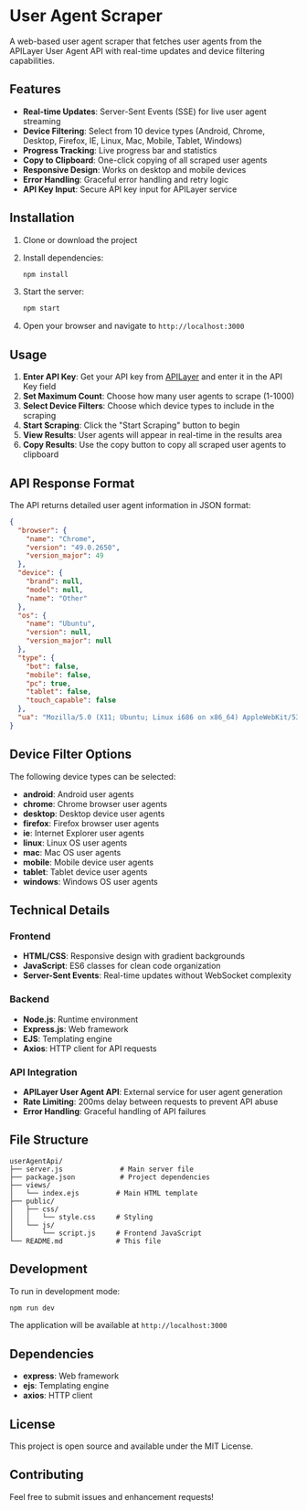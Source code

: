 # User Agent Scraper

A web-based user agent scraper that fetches user agents from the APILayer User Agent API with real-time updates and device filtering capabilities.

## Features

- **Real-time Updates**: Server-Sent Events (SSE) for live user agent streaming
- **Device Filtering**: Select from 10 device types (Android, Chrome, Desktop, Firefox, IE, Linux, Mac, Mobile, Tablet, Windows)
- **Progress Tracking**: Live progress bar and statistics
- **Copy to Clipboard**: One-click copying of all scraped user agents
- **Responsive Design**: Works on desktop and mobile devices
- **Error Handling**: Graceful error handling and retry logic
- **API Key Input**: Secure API key input for APILayer service

## Installation

1. Clone or download the project
2. Install dependencies:
   ```bash
   npm install
   ```

3. Start the server:
   ```bash
   npm start
   ```

4. Open your browser and navigate to `http://localhost:3000`

## Usage

1. **Enter API Key**: Get your API key from [APILayer](https://apilayer.com) and enter it in the API Key field
2. **Set Maximum Count**: Choose how many user agents to scrape (1-1000)
3. **Select Device Filters**: Choose which device types to include in the scraping
4. **Start Scraping**: Click the "Start Scraping" button to begin
5. **View Results**: User agents will appear in real-time in the results area
6. **Copy Results**: Use the copy button to copy all scraped user agents to clipboard

## API Response Format

The API returns detailed user agent information in JSON format:

```json
{
  "browser": {
    "name": "Chrome",
    "version": "49.0.2650",
    "version_major": 49
  },
  "device": {
    "brand": null,
    "model": null,
    "name": "Other"
  },
  "os": {
    "name": "Ubuntu",
    "version": null,
    "version_major": null
  },
  "type": {
    "bot": false,
    "mobile": false,
    "pc": true,
    "tablet": false,
    "touch_capable": false
  },
  "ua": "Mozilla/5.0 (X11; Ubuntu; Linux i686 on x86_64) AppleWebKit/537.36 (KHTML, like Gecko) Chrome/49.0.2650.46 Safari/537.36"
}
```

## Device Filter Options

The following device types can be selected:

- **android**: Android user agents
- **chrome**: Chrome browser user agents
- **desktop**: Desktop device user agents
- **firefox**: Firefox browser user agents
- **ie**: Internet Explorer user agents
- **linux**: Linux OS user agents
- **mac**: Mac OS user agents
- **mobile**: Mobile device user agents
- **tablet**: Tablet device user agents
- **windows**: Windows OS user agents

## Technical Details

### Frontend
- **HTML/CSS**: Responsive design with gradient backgrounds
- **JavaScript**: ES6 classes for clean code organization
- **Server-Sent Events**: Real-time updates without WebSocket complexity

### Backend
- **Node.js**: Runtime environment
- **Express.js**: Web framework
- **EJS**: Templating engine
- **Axios**: HTTP client for API requests

### API Integration
- **APILayer User Agent API**: External service for user agent generation
- **Rate Limiting**: 200ms delay between requests to prevent API abuse
- **Error Handling**: Graceful handling of API failures

## File Structure

```
userAgentApi/
├── server.js              # Main server file
├── package.json           # Project dependencies
├── views/
│   └── index.ejs         # Main HTML template
├── public/
│   ├── css/
│   │   └── style.css     # Styling
│   └── js/
│       └── script.js     # Frontend JavaScript
└── README.md             # This file
```

## Development

To run in development mode:

```bash
npm run dev
```

The application will be available at `http://localhost:3000`

## Dependencies

- **express**: Web framework
- **ejs**: Templating engine
- **axios**: HTTP client

## License

This project is open source and available under the MIT License.

## Contributing

Feel free to submit issues and enhancement requests!